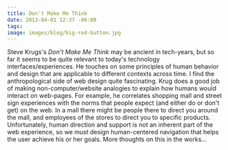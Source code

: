 ```yaml
---
title: Don't Make Me Think
date: 2013-04-01 12:37 -06:00
tags:
image: images/blog/big-red-button.jpg
---
```


Steve Krugs's *Don't Make Me Think* may be ancient in tech-years, but so far it seems to be quite relevant to today's technology interfaces/experiences.  He touches on some principles of human behavior and design that are applicable to different contexts across time.  I find the anthropological side of web design quite fascinating.  Krug does a good job of making non-computer/website analogies to explain how humans would interact on web-pages.  For example, he correlates shopping mall and street sign experiences with the norms that people expect (and either do or don't get) on the web.  In a mall there might be people there to direct you around the mall, and employees of the stores to direct you to specific products.  Unfortunately, human direction and support is not an inherent part of the web experience, so we must design human-centered navigation that helps the user achieve his or her goals.  More thoughts on this in the works...
